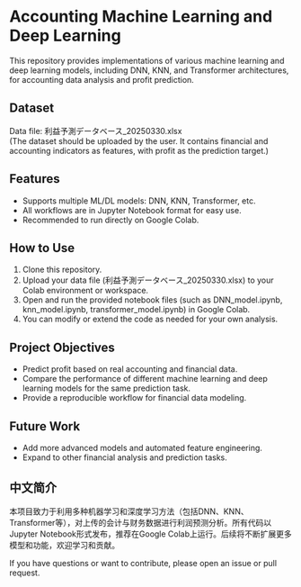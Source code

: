 # Accounting Machine Learning and Deep Learning

This repository provides implementations of various machine learning and deep learning models, including DNN, KNN, and Transformer architectures, for accounting data analysis and profit prediction.

## Dataset

Data file: 利益予測データベース_20250330.xlsx  
(The dataset should be uploaded by the user. It contains financial and accounting indicators as features, with profit as the prediction target.)

## Features

- Supports multiple ML/DL models: DNN, KNN, Transformer, etc.
- All workflows are in Jupyter Notebook format for easy use.
- Recommended to run directly on Google Colab.

## How to Use

1. Clone this repository.
2. Upload your data file (利益予測データベース_20250330.xlsx) to your Colab environment or workspace.
3. Open and run the provided notebook files (such as DNN_model.ipynb, knn_model.ipynb, transformer_model.ipynb) in Google Colab.
4. You can modify or extend the code as needed for your own analysis.

## Project Objectives

- Predict profit based on real accounting and financial data.
- Compare the performance of different machine learning and deep learning models for the same prediction task.
- Provide a reproducible workflow for financial data modeling.

## Future Work

- Add more advanced models and automated feature engineering.
- Expand to other financial analysis and prediction tasks.

## 中文简介

本项目致力于利用多种机器学习和深度学习方法（包括DNN、KNN、Transformer等），对上传的会计与财务数据进行利润预测分析。所有代码以Jupyter Notebook形式发布，推荐在Google Colab上运行。后续将不断扩展更多模型和功能，欢迎学习和贡献。

If you have questions or want to contribute, please open an issue or pull request.
